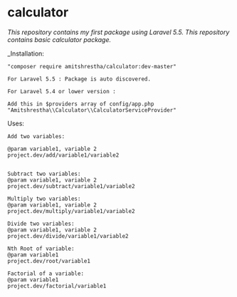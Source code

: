 # calculator
*This repository contains my first package using Laravel 5.5. This repository contains basic calculator package.*

_Installation:
    
    "composer require amitshrestha/calculator:dev-master"
    
    For Laravel 5.5 : Package is auto discovered.
    
    For Laravel 5.4 or lower version : 
    
    Add this in $providers array of config/app.php
    "Amitshrestha\\Calculator\\CalculatorServiceProvider"
    
    
Uses:

    Add two variables:
    
    @param variable1, variable 2
    project.dev/add/variable1/variable2
    
   
    Subtract two variables:
    @param variable1, variable 2
    project.dev/subtract/variable1/variable2
    
    Multiply two variables:
    @param variable1, variable 2
    project.dev/multiply/variable1/variable2
    
    Divide two variables:
    @param variable1, variable 2
    project.dev/divide/variable1/variable2
    
    Nth Root of variable:
    @param variable1
    project.dev/root/variable1
    
    Factorial of a variable:
    @param variable1
    project.dev/factorial/variable1
